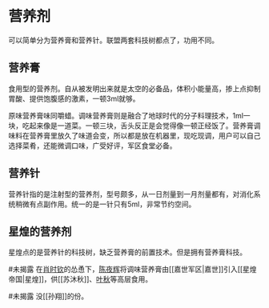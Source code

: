 # 营养剂

可以简单分为营养膏和营养针。联盟两套科技树都点了，功用不同。

## 营养膏

食用型的营养剂。自从被发明出来就是太空的必备品，体积小能量高，掺上点抑制胃酸、提供饱腹感的激素，一顿3ml就够。

原味营养膏味同嚼蜡。调味营养膏则是融合了地球时代的分子料理技术，1ml一块，吃起来像是一道菜。一顿三块，舌头反正是会觉得像一顿正经饭了。营养膏调味料在营养膏里放久了味道会变，所以都是放在机器里，现吃现调，用户可以自己选择菜肴，还能微调口味，广受好评，军区食堂必备。

## 营养针

营养针指的是注射型的营养剂，型号颇多，从一日剂量到一月剂量都有，对消化系统稍微有点副作用。统一的是一针只有5ml，非常节约空间。

## 星煌的营养剂

星煌点的是营养针的科技树，缺乏营养膏的前置技术。但是拥有营养膏科技。

#未揭露 在[肖时钦](人物/嘉王朝/肖时钦.md)的怂恿下，[陈夜辉](人物/嘉王朝/陈夜辉.md)将调味营养膏由[[嘉世军区|嘉世]]引入[[星煌帝国|星煌]]，供[[苏沐秋]]、[叶秋](人物/嘉王朝/叶秋.md)等高层食用。

#未揭露 没[[孙翔]]的份。
